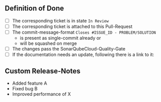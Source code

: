 <!-- if needed please write above the given line -->

## Definition of Done

- [ ] The corresponding ticket is in state `In Review`
- [ ] The corresponding ticket is attached to this Pull-Request
- [ ] The commit-message-format `Closes #ISSUE_ID - PROBLEM/SOLUTION`
  - is present as single-commit already or
  - will be squashed on merge
- [ ] The changes pass the SonarQubeCloud-Quality-Gate
- [ ] If the documentation needs an update, following there is a link to it:

## Custom Release-Notes
- Added feature A
- Fixed bug B
- Improved performance of X

<!-- end-of-pr-marker -->
